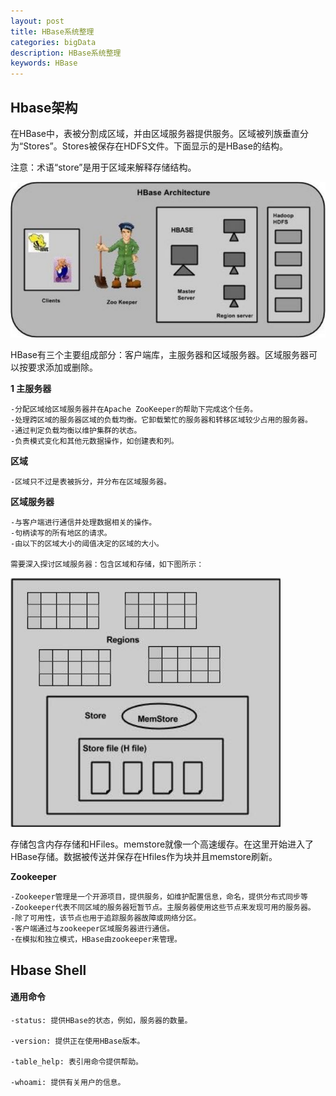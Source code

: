 ```yaml
---
layout: post
title: HBase系统整理
categories: bigData
description: HBase系统整理
keywords: HBase
---
```


## Hbase架构

在HBase中，表被分割成区域，并由区域服务器提供服务。区域被列族垂直分为“Stores”。Stores被保存在HDFS文件。下面显示的是HBase的结构。

注意：术语“store”是用于区域来解释存储结构。


![](/images/BigData/hbase-detail-architecture.png)

HBase有三个主要组成部分：客户端库，主服务器和区域服务器。区域服务器可以按要求添加或删除。

**1 主服务器**

	-分配区域给区域服务器并在Apache ZooKeeper的帮助下完成这个任务。
	-处理跨区域的服务器区域的负载均衡。它卸载繁忙的服务器和转移区域较少占用的服务器。
	-通过判定负载均衡以维护集群的状态。
	-负责模式变化和其他元数据操作，如创建表和列。

**区域**	

	-区域只不过是表被拆分，并分布在区域服务器。

**区域服务器**	
	
	-与客户端进行通信并处理数据相关的操作。
	-句柄读写的所有地区的请求。
	-由以下的区域大小的阈值决定的区域的大小。
	
	需要深入探讨区域服务器：包含区域和存储，如下图所示：
	
![](/images/BigData/hbase-detail-regionServer.png)

存储包含内存存储和HFiles。memstore就像一个高速缓存。在这里开始进入了HBase存储。数据被传送并保存在Hfiles作为块并且memstore刷新。 
	
**Zookeeper**	

	-Zookeeper管理是一个开源项目，提供服务，如维护配置信息，命名，提供分布式同步等
	-Zookeeper代表不同区域的服务器短暂节点。主服务器使用这些节点来发现可用的服务器。
	-除了可用性，该节点也用于追踪服务器故障或网络分区。
	-客户端通过与zookeeper区域服务器进行通信。
	-在模拟和独立模式，HBase由zookeeper来管理。
	
## Hbase Shell 
	
#### 通用命令

	-status: 提供HBase的状态，例如，服务器的数量。
	
	-version: 提供正在使用HBase版本。
	
	-table_help: 表引用命令提供帮助。
	
	-whoami: 提供有关用户的信息。